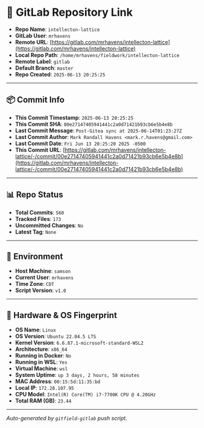 # 🔗 GitLab Repository Link

- **Repo Name**: `intellecton-lattice`
- **GitLab User**: `mrhavens`
- **Remote URL**: [https://gitlab.com/mrhavens/intellecton-lattice](https://gitlab.com/mrhavens/intellecton-lattice)
- **Local Repo Path**: `/home/mrhavens/fieldwork/intellecton-lattice`
- **Remote Label**: `gitlab`
- **Default Branch**: `master`
- **Repo Created**: `2025-06-13 20:25:25`

---

## 📦 Commit Info

- **This Commit Timestamp**: `2025-06-13 20:25:25`
- **This Commit SHA**: `00e27147405941441c2a0d71421b93cb6e5b4e8b`
- **Last Commit Message**: `Post-Gitea sync at 2025-06-14T01:23:27Z`
- **Last Commit Author**: `Mark Randall Havens <mark.r.havens@gmail.com>`
- **Last Commit Date**: `Fri Jun 13 20:25:20 2025 -0500`
- **This Commit URL**: [https://gitlab.com/mrhavens/intellecton-lattice/-/commit/00e27147405941441c2a0d71421b93cb6e5b4e8b](https://gitlab.com/mrhavens/intellecton-lattice/-/commit/00e27147405941441c2a0d71421b93cb6e5b4e8b)

---

## 📊 Repo Status

- **Total Commits**: `560`
- **Tracked Files**: `173`
- **Uncommitted Changes**: `No`
- **Latest Tag**: `None`

---

## 🧽 Environment

- **Host Machine**: `samson`
- **Current User**: `mrhavens`
- **Time Zone**: `CDT`
- **Script Version**: `v1.0`

---

## 🧬 Hardware & OS Fingerprint

- **OS Name**: `Linux`
- **OS Version**: `Ubuntu 22.04.5 LTS`
- **Kernel Version**: `6.6.87.1-microsoft-standard-WSL2`
- **Architecture**: `x86_64`
- **Running in Docker**: `No`
- **Running in WSL**: `Yes`
- **Virtual Machine**: `wsl`
- **System Uptime**: `up 3 days, 2 hours, 58 minutes`
- **MAC Address**: `00:15:5d:11:35:bd`
- **Local IP**: `172.28.107.95`
- **CPU Model**: `Intel(R) Core(TM) i7-7700K CPU @ 4.20GHz`
- **Total RAM (GB)**: `23.44`

---

_Auto-generated by `gitfield-gitlab` push script._
